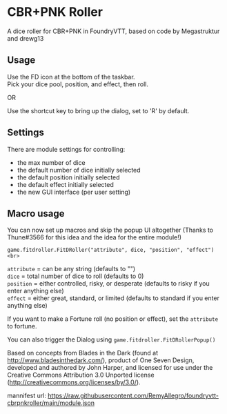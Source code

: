 # CBR+PNK Roller

A dice roller for CBR+PNK in FoundryVTT, based on code by Megastruktur and drewg13

## Usage

Use the FD icon at the bottom of the taskbar.<br>
Pick your dice pool, position, and effect, then roll.<br>

OR

Use the shortcut key to bring up the dialog, set to 'R' by default.

## Settings

There are module settings for controlling:<br>
- the max number of dice<br>
- the default number of dice initially selected<br>
- the default position initially selected<br>
- the default effect initially selected<br>
- the new GUI interface (per user setting)<br>

## Macro usage

You can now set up macros and skip the popup UI altogether (Thanks to Thune#3566 for this idea and the idea for the entire module!)<br>

`game.fitdroller.FitDRoller("attribute", dice, "position", "effect")<br>`

`attribute` = can be any string (defaults to "")<br>
`dice` = total number of dice to roll (defaults to 0)<br>
`position` = either controlled, risky, or desperate (defaults to risky if you enter anything else)<br>
`effect` = either great, standard, or limited (defaults to standard if you enter anything else)<br>

If you want to make a Fortune roll (no position or effect), set the `attribute` to fortune.

You can also trigger the Dialog using `game.fitdroller.FitDRollerPopup()`

Based on concepts from Blades in the Dark (found at http://www.bladesinthedark.com/), product of One Seven Design, developed and authored by John Harper, and licensed for use under the Creative Commons Attribution 3.0 Unported license (http://creativecommons.org/licenses/by/3.0/).

mannifest url: https://raw.githubusercontent.com/RemyAllegro/foundryvtt-cbrpnkroller/main/module.json 